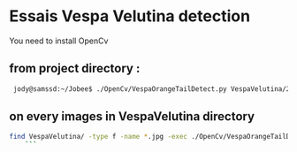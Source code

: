 # Essais Vespa Velutina detection

You need to install OpenCv

## from project directory :
```sh
 jody@samssd:~/Jobee$ ./OpenCv/VespaOrangeTailDetect.py VespaVelutina/2017-05-16-133001.jpg
```


## on every images in VespaVelutina directory
```sh
find VespaVelutina/ -type f -name *.jpg -exec ./OpenCv/VespaOrangeTailDetect.py {} \;
    ```
